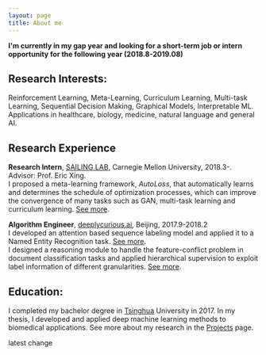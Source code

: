```yaml
---
layout: page
title: About me
---
```


**I'm currently in my gap year and looking for a short-term job or intern opportunity for the following year (2018.8-2019.08)**

## **Research Interests**:
Reinforcement Learning, Meta-Learning, Curriculum Learning, Multi-task Learning, Sequential Decision Making, Graphical Models, Interpretable ML. Applications in healthcare, biology, medicine, natural language and general AI.

## **Research Experience**
**Research Intern**, [SAILING LAB], Carnegie Mellon University, 2018.3-. Advisor: Prof. Eric Xing.  
I proposed a meta-learning framework, _AutoLoss_, that automatically learns and determines the schedule of optimization processes, which can improve the convergence of many tasks such as GAN, multi-task learning and curriculum learning. [See more][proj-autoloss].

**Algorithm Engineer**, [deeplycurious.ai], Beijing, 2017.9-2018.2  
I developed an attention based sequence labeling model and applied it to a Named Entity Recognition task. [See more][proj-t2t].  
I designed a reasoning module to handle the feature-conflict problem in document classification tasks and applied hierarchical supervision to exploit label information of different granularities. [See more][proj-focus].

## **Education**:
I completed my bachelor degree in [Tsinghua] University in 2017. In my thesis, I developed and applied deep machine learning methods to biomedical applications. See more about my research in the [Projects] page.

latest change

[See more]: /projects.html
[proj-autoloss]: /projects.html#autoLoss
[proj-t2t]: /projects.html#t2t
[proj-focus]: /projects.html#focus
[Projects]: /projects.html

[SAILING LAB]: http://www.sailing.cs.cmu.edu/main/
[deeplycurious.ai]: http://deeplycurious.ai/
[Tsinghua]: http://www.tsinghua.edu.cn/publish/thu2018en/index.html
